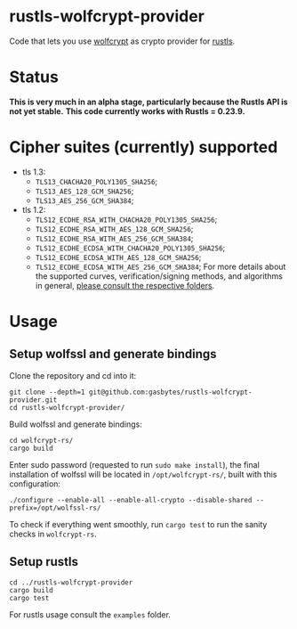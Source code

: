 
# rustls-wolfcrypt-provider

Code that lets you use [wolfcrypt](https://github.com/wolfSSL/wolfssl/tree/master/wolfcrypt) as crypto provider for [rustls](https://github.com/rustls/rustls).

# Status
**This is very much in an alpha stage, particularly because the Rustls API is not yet stable.**
**This code currently works with Rustls = 0.23.9.**

# Cipher suites (currently) supported
- tls 1.3: 
    - `TLS13_CHACHA20_POLY1305_SHA256`;
    - `TLS13_AES_128_GCM_SHA256`;
    - `TLS13_AES_256_GCM_SHA384`;
- tls 1.2: 
    - `TLS12_ECDHE_RSA_WITH_CHACHA20_POLY1305_SHA256`;
    - `TLS12_ECDHE_RSA_WITH_AES_128_GCM_SHA256`;
    - `TLS12_ECDHE_RSA_WITH_AES_256_GCM_SHA384`;
    - `TLS12_ECDHE_ECDSA_WITH_CHACHA20_POLY1305_SHA256`;
    - `TLS12_ECDHE_ECDSA_WITH_AES_128_GCM_SHA256`;
    - `TLS12_ECDHE_ECDSA_WITH_AES_256_GCM_SHA384`;
For more details about the supported curves, verification/signing methods, and algorithms in general, [please consult the respective folders](https://github.com/gasbytes/rustls-wolfcrypt-provider/tree/main/rustls-wolfcrypt-provider/src).

# Usage

## Setup wolfssl and generate bindings

Clone the repository and cd into it:
```
git clone --depth=1 git@github.com:gasbytes/rustls-wolfcrypt-provider.git
cd rustls-wolfcrypt-provider/
```

Build wolfssl and generate bindings:
```
cd wolfcrypt-rs/
cargo build
```
Enter sudo password (requested to run `sudo make install`), the final installation of wolfssl
will be located in `/opt/wolfcrypt-rs/`, built with this configuration:

```
./configure --enable-all --enable-all-crypto --disable-shared --prefix=/opt/wolfssl-rs/
```

To check if everything went smoothly, run `cargo test` to run the sanity checks in `wolfcrypt-rs`.

## Setup rustls

```
cd ../rustls-wolfcrypt-provider
cargo build
cargo test
```

For rustls usage consult the `examples` folder. 
